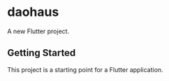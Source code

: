 # daohaus

A new Flutter project.

## Getting Started

This project is a starting point for a Flutter application.
